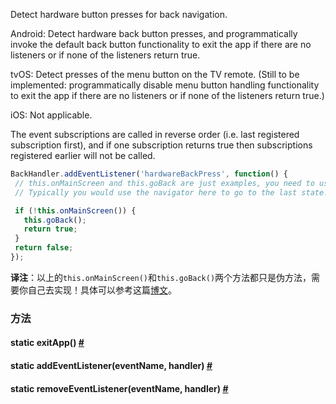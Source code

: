 Detect hardware button presses for back navigation.

Android: Detect hardware back button presses, and programmatically invoke the default back button functionality to exit the app if there are no listeners or if none of the listeners return true.

tvOS: Detect presses of the menu button on the TV remote. (Still to be implemented: programmatically disable menu button handling functionality to exit the app if there are no listeners or if none of the listeners return true.)

iOS: Not applicable.

The event subscriptions are called in reverse order (i.e. last registered subscription first), and if one subscription returns true then subscriptions registered earlier will not be called.

```javascript
BackHandler.addEventListener('hardwareBackPress', function() {
 // this.onMainScreen and this.goBack are just examples, you need to use your own implementation here
 // Typically you would use the navigator here to go to the last state.

 if (!this.onMainScreen()) {
   this.goBack();
   return true;
 }
 return false;
});
```

__译注__：以上的`this.onMainScreen()`和`this.goBack()`两个方法都只是伪方法，需要你自己去实现！具体可以参考这篇[博文](http://bbs.reactnative.cn/topic/480)。

### 方法

<div class="props">
	<div class="prop"><h4 class="propTitle"><a class="anchor" name="exitapp"></a><span class="propType">static </span>exitApp<span class="propType">()</span> <a class="hash-link" href="#exitapp">#</a></h4></div>
	<div class="prop"><h4 class="propTitle"><a class="anchor" name="addeventlistener"></a><span class="propType">static </span>addEventListener<span class="propType">(eventName, handler)</span> <a class="hash-link" href="#addeventlistener">#</a></h4></div>
	<div class="prop"><h4 class="propTitle"><a class="anchor" name="removeeventlistener"></a><span class="propType">static </span>removeEventListener<span class="propType">(eventName, handler)</span> <a class="hash-link" href="#removeeventlistener">#</a></h4></div>
</div>
